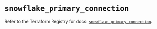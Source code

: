 # `snowflake_primary_connection`

Refer to the Terraform Registry for docs: [`snowflake_primary_connection`](https://registry.terraform.io/providers/snowflake-labs/snowflake/0.99.0/docs/resources/primary_connection).

